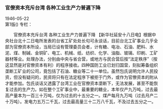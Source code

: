 ### 官僚资本充斥台湾  各种工业生产力普遍下降  

1946-05-22  
第1版()
专栏：

　　官僚资本充斥台湾
    各种工业生产力普遍下降
    【新华社延安十八日电】根据中央社台北十二日电所发表的台省工矿处处长句可永谈话，目前台北工矿事业几乎全部为官僚资本所设，当局已设有管理委员会者，计有糖、电冶、石油、肥料、水泥、煤、制碱、金铜矿、电工、机械、纸、纺织、化学、油脂、玻璃、印刷、工矿器材等业。处理办法，分别由中央与省合营，或地方与民合营后按“法定秩序”（按这显然是对官僚资本有利）的程序接收。四种国防工业已划归国营，刻拟筹备组织垄断工矿业的公司，竟包括了石油、糖业等二十一单位。虽然包氏说明允许人民投资，但没有疑问的，民资将只有在法定程序下被拒于门外，或作为官僚资本的附从才能参加。包氏谈话又透露了台湾工业在官僚资本垄断下，无法发展，甚至不能恢复过去的生产力。如在整个工矿事业中，最重要的糖业，本年仅产九万吨，过去最高产量本为一百三十万吨，仅为过去的十五分之一。煤产每月九万吨（过去月产二十万吨）。发电力五万二千瓦，过去最高量三十二万八千瓦，不及过去五分之一。  
